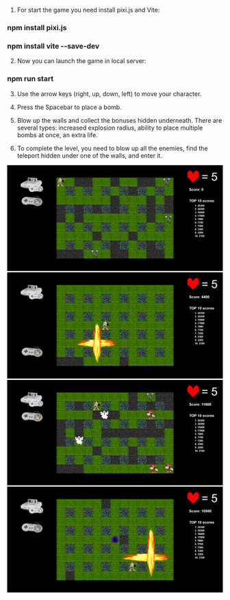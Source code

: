 1) For start the game you need install pixi.js and Vite:
### npm install pixi.js 
### npm install vite --save-dev

2) Now you can launch the game in local server:
### npm run start

3) Use the arrow keys (right, up, down, left) to move your character.

4) Press the Spacebar to place a bomb.

5) Blow up the walls and collect the bonuses hidden underneath. There are several types: increased explosion radius, ability to place multiple bombs at once, an extra life.

6) To complete the level, you need to blow up all the enemies, find the teleport hidden under one of the walls, and enter it.

<img src="public/assets/screenshots/screen1.png" alt="screen 1">
<img src="public/assets/screenshots/screen2.png" alt="screen 2">
<img src="public/assets/screenshots/screen3.png" alt="screen 3">
<img src="public/assets/screenshots/screen4.png" alt="screen 4">
